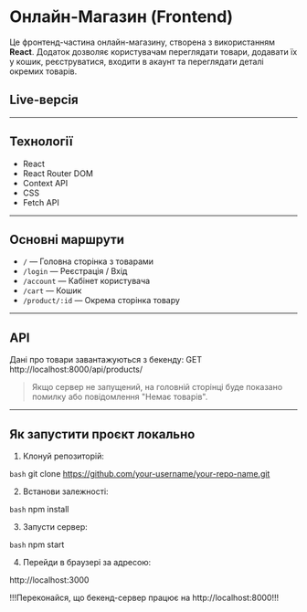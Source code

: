 # Онлайн-Магазин (Frontend)

Це фронтенд-частина онлайн-магазину, створена з використанням **React**. Додаток дозволяє користувачам переглядати товари, додавати їх у кошик, реєструватися, входити в акаунт та переглядати деталі окремих товарів.

## Live-версія




---

## Технології

- React
- React Router DOM
- Context API
- CSS
- Fetch API

---

## Основні маршрути

- `/` — Головна сторінка з товарами
- `/login` — Реєстрація / Вхід
- `/account` — Кабінет користувача
- `/cart` — Кошик
- `/product/:id` — Окрема сторінка товару

---

## API

Дані про товари завантажуються з бекенду:
GET http://localhost:8000/api/products/


>  Якщо сервер не запущений, на головній сторінці буде показано помилку або повідомлення "Немає товарів".

---

##  Як запустити проєкт локально

1. Клонуй репозиторій:

```bash```
git clone https://github.com/your-username/your-repo-name.git

2. Встанови залежності:

```bash```
npm install

3. Запусти сервер:

```bash```
npm start

4. Перейди в браузері за адресою:

http://localhost:3000

!!!Переконайся, що бекенд-сервер працює на http://localhost:8000!!!

